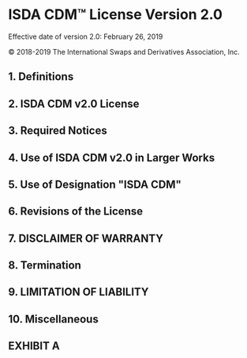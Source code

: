 # ISDA CDM™ License Version 2.0

Effective date of version 2.0: February 26, 2019

© 2018-2019 The International Swaps and Derivatives Association, Inc.

## 1. Definitions
## 2. ISDA CDM v2.0 License
## 3. Required Notices
## 4. Use of ISDA CDM v2.0 in Larger Works
## 5. Use of Designation "ISDA CDM"
## 6. Revisions of the License
## 7. DISCLAIMER OF WARRANTY
## 8. Termination
## 9. LIMITATION OF LIABILITY
## 10. Miscellaneous
## EXHIBIT A
